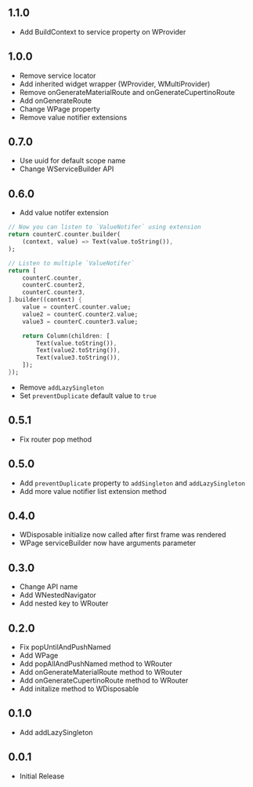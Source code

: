 ## 1.1.0

- Add BuildContext to service property on WProvider

## 1.0.0

- Remove service locator
- Add inherited widget wrapper (WProvider, WMultiProvider)
- Remove onGenerateMaterialRoute and onGenerateCupertinoRoute
- Add onGenerateRoute
- Change WPage property
- Remove value notifier extensions

## 0.7.0

- Use uuid for default scope name
- Change WServiceBuilder API

## 0.6.0

- Add value notifer extension

```dart
// Now you can listen to `ValueNotifer` using extension
return counterC.counter.builder(
    (context, value) => Text(value.toString()),
);

// Listen to multiple `ValueNotifer`
return [
    counterC.counter,
    counterC.counter2,
    counterC.counter3,
].builder((context) {
    value = counterC.counter.value;
    value2 = counterC.counter2.value;
    value3 = counterC.counter3.value;

    return Column(children: [
        Text(value.toString()),
        Text(value2.toString()),
        Text(value3.toString()),
    ]);
});
```

- Remove `addLazySingleton`
- Set `preventDuplicate` default value to `true`

## 0.5.1

- Fix router pop method

## 0.5.0

- Add `preventDuplicate` property to `addSingleton` and `addLazySingleton`
- Add more value notifier list extension method

## 0.4.0

- WDisposable initialize now called after first frame was rendered
- WPage serviceBuilder now have arguments parameter

## 0.3.0

- Change API name
- Add WNestedNavigator
- Add nested key to WRouter

## 0.2.0

- Fix popUntilAndPushNamed
- Add WPage
- Add popAllAndPushNamed method to WRouter
- Add onGenerateMaterialRoute method to WRouter
- Add onGenerateCupertinoRoute method to WRouter
- Add initalize method to WDisposable

## 0.1.0

- Add addLazySingleton

## 0.0.1

- Initial Release
